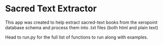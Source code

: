 # Sacred Text Extractor
This app was created to help extract sacred-text books from the xeropoint database schema and process them into .txt files (both html and plain text)


Head to run.py for the full list of functions to run along with examples.
